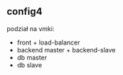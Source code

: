 ## config4

podział na vmki:
* front + load-balancer
* backend master + backend-slave
* db master
* db slave